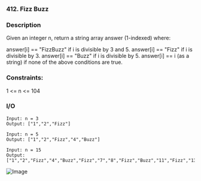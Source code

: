 ### 412. Fizz Buzz
### Description
Given an integer n, return a string array answer (1-indexed) where:

answer[i] == "FizzBuzz" if i is divisible by 3 and 5.
answer[i] == "Fizz" if i is divisible by 3.
answer[i] == "Buzz" if i is divisible by 5.
answer[i] == i (as a string) if none of the above conditions are true.
 

### Constraints:

1 <= n <= 104

### I/O
```
Input: n = 3
Output: ["1","2","Fizz"]
```
```
Input: n = 5
Output: ["1","2","Fizz","4","Buzz"]
```
```
Input: n = 15
Output: ["1","2","Fizz","4","Buzz","Fizz","7","8","Fizz","Buzz","11","Fizz","13","14","FizzBuzz"]
```
![Image](https://i.imgur.com/iausSbt.png)